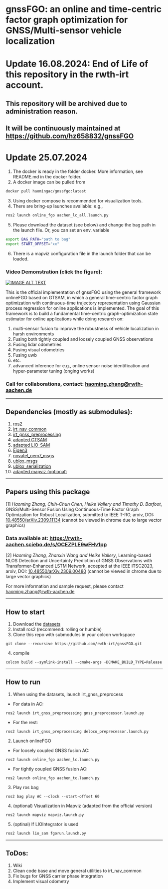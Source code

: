 # gnssFGO: an online and time-centric factor graph optimization for GNSS/Multi-sensor vehicle localization

# Update 16.08.2024: End of Life of this repository in the rwth-irt account.
## This repository will be archived due to administration reason. 
## It will be continuously maintained at https://github.com/hz658832/gnssFGO

# Update 25.07.2024
1. The docker is ready in the folder docker. More information, see README.md in the docker folder. 
2. A docker image can be pulled from 
```bash
docker pull haomingac/gnssfgo:latest
```
3. Using docker compose is recommended for visualization tools.
4. There are bring-up launches available: e.g., 
```bash
ros2 launch online_fgo aachen_lc_all.launch.py
```
5. Please download the dataset (see below) and change the bag path in the launch file.
   Or, you can set an env. variable
```bash
export BAG_PATH="path to bag"
export START_OFFSET="xx"
```
6. There is a mapviz configuration file in the launch folder that can be loaded.

### Video Demonstration (click the figure):
[![IMAGE ALT TEXT](http://img.youtube.com/vi/JhxJc1NFN7g/0.jpg)](https://youtu.be/JhxJc1NFN7g "GNSS-FGO Video Demonstration")

This is the official implementation of gnssFGO using the general framework onlineFGO based on GTSAM, in which a general time-centric factor graph optimization with continuous-time trajectory representation using Gaussian process regression for online applications is implemented. 
The goal of this framework is to build a fundamental time-centric graph-optimization state estimator for online applications while doing research on:
1. multi-sensor fusion to improve the robustness of vehicle localization in harsh environments
 1. Fusing both tightly coupled and loosely coupled GNSS observations
 2. Fusing lidar odometries
 3. Fusing visual odometries
 4. Fusing uwb
 5. etc.
2. advanced inference for e.g., online sensor noise identification and hyper-parameter tuning (onging works)

### Call for collaborations, contact: haoming.zhang@rwth-aachen.de
---

## Dependencies (mostly as submodules):
1. [ros2](https://docs.ros.org/en/rolling/Installation.html)
2. [irt_nav_common](https://github.com/rwth-irt/irt_nav_common)
3. [irt_gnss_preprocessing](https://github.com/rwth-irt/irt_gnss_preprocessing)
5. [adapted GTSAM](https://github.com/rwth-irt/gtsam.git) 
6. [adapted LIO-SAM](https://github.com/rwth-irt/LIO-SAM)
4. [Eigen3](https://eigen.tuxfamily.org/)
5. [novatel_oem7_msgs](https://github.com/rwth-irt/novatel_oem7_driver)
6. [ublox_msgs](https://github.com/rwth-irt/ublox)
7. [ublox_serialization](https://github.com/rwth-irt/ublox)
8. [adapted mapviz (optional)](https://github.com/rwth-irt/mapviz.git)
---

## Papers using this package
[1] *Haoming Zhang, Chih-Chun Chen, Heike Vallery and Timothy D. Barfoot*, GNSS/Multi-Sensor Fusion Using Continuous-Time Factor Graph Optimization for Robust Localization, submitted to IEEE T-RO, arxiv, DOI: [10.48550/arXiv.2309.11134](https://doi.org/10.48550/arXiv.2309.11134) (cannot be viewed in chrome due to large vector graphics)
### Data available at: https://rwth-aachen.sciebo.de/s/OCEZPLE9wFHv1pp

[2] *Haoming Zhang, Zhanxin Wang and Heike Vallery*, Learning-based NLOS Detection and Uncertainty Prediction of GNSS Observations with Transformer-Enhanced LSTM Network, accepted at the IEEE ITSC2023, arxiv, DOI: [10.48550/arXiv.2309.00480](https://arxiv.org/abs/2309.00480) (cannot be viewed in chrome due to large vector graphics)

For more information and sample request, please contact haoming.zhang@rwth-aachen.de


---
## How to start
1. Download the [datasets](https://rwth-aachen.sciebo.de/s/OCEZPLE9wFHv1pp)
2. Install ros2 (recommend: rolling or humble)
3. Clone this repo with submodules in your colcon workspace 
```
git clone --recursive https://github.com/rwth-irt/gnssFGO.git
```
4. compile 
```
colcon build --symlink-install --cmake-args -DCMAKE_BUILD_TYPE=Release
```

---
## How to run
1. When using the datasets, launch irt_gnss_preprocess

  - For data in AC:
  ```
  ros2 launch irt_gnss_preprocessing gnss_preprocessor.launch.py
  ```
  - For the rest:
  ```
  ros2 launch irt_gnss_preprocessing deloco_preprecessor.launch.py 
  ```
2. Launch onlineFGO
  - For loosely coupled GNSS fusion AC:
  ```
  ros2 launch online_fgo aachen_lc.launch.py
  ```
  - For tightly coupled GNSS fusion AC:
  ```
  ros2 launch online_fgo aachen_tc.launch.py
  ```
3. Play ros bag
  ```
  ros2 bag play AC --clock --start-offset 60
  ```
4. (optional) Visualization in Mapviz (adapted from the official version)
  ```
  ros2 launch mapviz mapviz.launch.py
  ```
5. (optinal) If LIOIntegrator is used
  ```
  ros2 launch lio_sam fgorun.launch.py 
  ```

---
## ToDos:
1. Wiki
2. Clean code base and move general utilities to irt_nav_common
3. Fix bugs for GNSS carrier phase integration
4. Implement visual odometry
